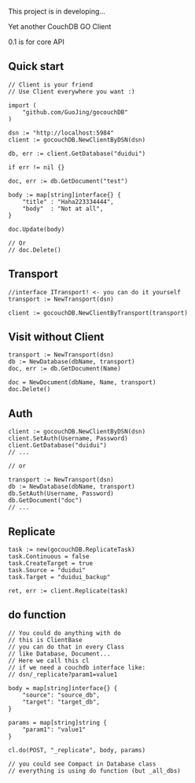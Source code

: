 This project is in developing...

Yet another CouchDB GO Client

0.1 is for core API

## Quick start

    // Client is your friend
    // Use Client everywhere you want :)

    import (
        "github.com/GuoJing/gocouchDB"
    )

    dsn := "http://localhost:5984"
    client := gocouchDB.NewClientByDSN(dsn)

    db, err := client.GetDatabase("duidui")

    if err != nil {}

    doc, err := db.GetDocument("test")

    body := map[string]interface{} {
        "title" : "Haha223334444",
        "body"  : "Not at all",
    }

    doc.Update(body)

    // Or
    // doc.Delete()

## Transport

    //interface ITransport! <- you can do it yourself
    transport := NewTransport(dsn)

    client := gocouchDB.NewClientByTransport(transport)

## Visit without Client

    transport := NewTransport(dsn)
    db := NewDatabase(dbName, transport)
    doc, err := db.GetDocument(Name)

    doc = NewDocument(dbName, Name, transport)
    doc.Delete()

## Auth

    client := gocouchDB.NewClientByDSN(dsn)
    client.SetAuth(Username, Password)
    client.GetDatabase("duidui")
    // ...

    // or

    transport := NewTransport(dsn)
    db := NewDatabase(dbName, transport)
    db.SetAuth(Username, Password)
    db.GetDocument("doc")
    // ...

## Replicate

    task := new(gocouchDB.ReplicateTask)
    task.Continuous = false
    task.CreateTarget = true
    task.Source = "duidui"
    task.Target = "duidui_backup"

    ret, err := client.Replicate(task)


## do function

    // You could do anything with do
    // this is ClientBase
    // you can do that in every Class
    // like Database, Document...
    // Here we call this cl
    // if we need a couchdb interface like:
    // dsn/_replicate?param1=value1

    body = map[string]interface{} {
        "source": "source_db",
        "target": "target_db",
    }

    params = map[string]string {
        "param1": "value1"
    }

    cl.do(POST, "_replicate", body, params)

    // you could see Compact in Database class
    // everything is using do function (but _all_dbs)
